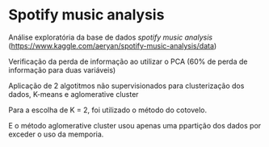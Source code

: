 # Spotify music analysis

Análise exploratória da base de dados _spotify music analysis_ (https://www.kaggle.com/aeryan/spotify-music-analysis/data)

Verificação da perda de informação ao utilizar o PCA (60% de perda de informação para duas variáveis)

Aplicação de 2 algotitmos não supervisionados para clusterização dos dados, K-means e aglomerative cluster

Para a escolha de K = 2, foi utilizado o método do cotovelo.

E o método aglomerative cluster usou apenas uma ppartição dos dados por exceder o uso da memporia.
